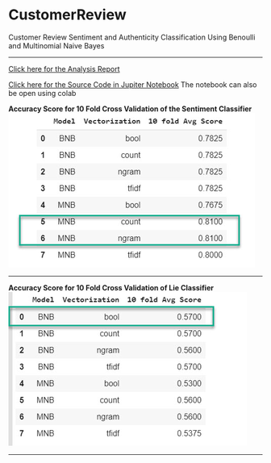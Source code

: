 # CustomerReview
Customer Review Sentiment and Authenticity Classification Using Benoulli and Multinomial Naive Bayes
***
[Click here for the Analysis Report]()

[Click here for the Source Code in Jupiter Notebook](https://github.com/toraaglobal/CustomerReview/blob/master/text_Benoulli_Multinomial_Naive_Bayes_Sci_kit_Learn.ipynb) The notebook can also be open using colab

**Accuracy Score for 10 Fold Cross Validation of the Sentiment Classifier**
![accuracy_score_sentiment](https://github.com/toraaglobal/CustomerReview/blob/master/accuracy_score_sentiment.jpg)

***

**Accuracy Score for 10 Fold Cross Validation of Lie Classifier**
![accuracy_score_lie](https://github.com/toraaglobal/CustomerReview/blob/master/Accuracy_Score_Lie.jpg)

***
